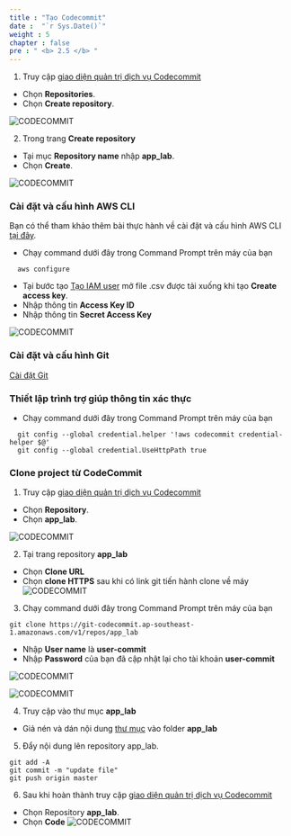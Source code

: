 ```yaml
---
title : "Tạo Codecommit"
date :  "`r Sys.Date()`" 
weight : 5 
chapter : false
pre : " <b> 2.5 </b> "
---
```


1. Truy cập [giao diện quản trị dịch vụ Codecommit](https://ap-southeast-1.console.aws.amazon.com/codesuite/codecommit/repositories)

- Chọn **Repositories**.
- Chọn **Create repository**.

![CODECOMMIT](/images/2.prerequisite/001-createcodecommit.png)

2. Trong trang **Create repository**

- Tại mục **Repository name** nhập **app_lab**.
- Chọn **Create**.

![CODECOMMIT](/images/2.prerequisite/002-createcodecommit.png)

### Cài đặt và cấu hình AWS CLI

Bạn có thể tham khảo thêm bài thực hành về cài đặt và cấu hình AWS CLI [tại đây](https://000011.awsstudygroup.com/).

- Chạy command dưới đây trong Command Prompt trên máy của bạn
```
  aws configure
```
- Tại bước tạo [Tạo IAM user](2.1-createami/) mở file .csv được tải xuống khi tạo **Create access key**.
- Nhập thông tin **Access Key ID**
- Nhập thông tin **Secret Access Key**

![CODECOMMIT](/images/2.prerequisite/001-configaws.png)

### Cài đặt và cấu hình Git

[Cài đặt Git](https://git-scm.com/downloads)
  
### Thiết lập trình trợ giúp thông tin xác thực

- Chạy command dưới đây trong Command Prompt trên máy của bạn
```
  git config --global credential.helper '!aws codecommit credential-helper $@'
  git config --global credential.UseHttpPath true
```

### Clone project từ CodeCommit

1. Truy cập [giao diện quản trị dịch vụ Codecommit](https://ap-southeast-1.console.aws.amazon.com/codesuite/codecommit/repositories)

- Chọn **Repository**.
- Chọn **app_lab**.

![CODECOMMIT](/images/2.prerequisite/003-createcodecommit.png)

2. Tại trang repository **app_lab**

- Chọn **Clone URL**
- Chọn **clone HTTPS**
sau khi có link git tiến hành clone về máy
![CODECOMMIT](/images/2.prerequisite/004-createcodecommit.png)

3. Chạy command dưới đây trong Command Prompt trên máy của bạn

```
git clone https://git-codecommit.ap-southeast-1.amazonaws.com/v1/repos/app_lab
```

- Nhập **User name** là **user-commit**
- Nhập **Password** của bạn đã cập nhật lại cho tài khoản **user-commit**

![CODECOMMIT](/images/2.prerequisite/001-useriam.png)

![CODECOMMIT](/images/2.prerequisite/001-doneclone.png)

4. Truy cập vào thư mục **app_lab**
- Giả nén và dán nội dung [thư mục](/app_lab/app_lab.zip) vào folder **app_lab**

5. Đẩy nội dung lên repository app_lab.
```
git add -A
git commit -m "update file"
git push origin master
```
6. Sau khi hoàn thành truy cập [giao diện quản trị dịch vụ Codecommit](https://ap-southeast-1.console.aws.amazon.com/codesuite/codecommit/repositories)
- Chọn Repository **app_lab**.
- Chọn **Code**
![CODECOMMIT](/images/2.prerequisite/004-doneclone.png)